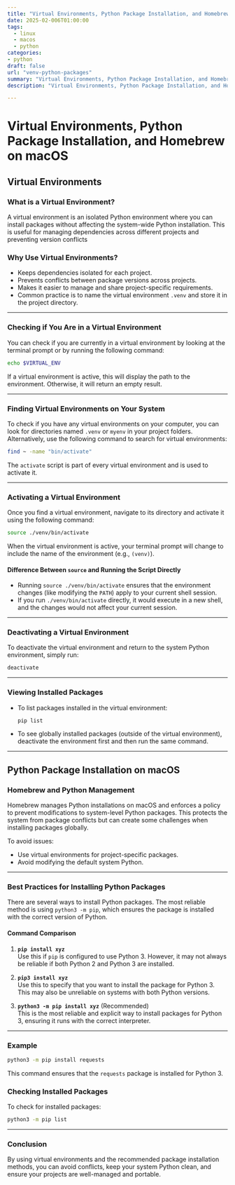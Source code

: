 ```yaml
---
title: "Virtual Environments, Python Package Installation, and Homebrew on macOS"
date: 2025-02-006T01:00:00
tags:
  - linux
  - macos
  - python
categories: 
- python
draft: false
url: "venv-python-packages"
summary: "Virtual Environments, Python Package Installation, and Homebrew on MacOS"
description: "Virtual Environments, Python Package Installation, and Homebrew on MacOS"

---
```


# **Virtual Environments, Python Package Installation, and Homebrew on macOS**

## **Virtual Environments**

### **What is a Virtual Environment?**
A virtual environment is an isolated Python environment where you can install packages without affecting the system-wide Python installation. This is useful for managing dependencies across different projects and preventing version conflicts
### **Why Use Virtual Environments?**
- Keeps dependencies isolated for each project.  
- Prevents conflicts between package versions across projects.  
- Makes it easier to manage and share project-specific requirements.  
- Common practice is to name the virtual environment `.venv` and store it in the project directory.

---

### **Checking if You Are in a Virtual Environment**
You can check if you are currently in a virtual environment by looking at the terminal prompt or by running the following command:
```bash
echo $VIRTUAL_ENV
```
If a virtual environment is active, this will display the path to the environment. Otherwise, it will return an empty result.

---

### **Finding Virtual Environments on Your System**
To check if you have any virtual environments on your computer, you can look for directories named `.venv` or `myenv` in your project folders.  
Alternatively, use the following command to search for virtual environments:
```bash
find ~ -name "bin/activate"
```
The `activate` script is part of every virtual environment and is used to activate it.

---

### **Activating a Virtual Environment**
Once you find a virtual environment, navigate to its directory and activate it using the following command:
```bash
source ./venv/bin/activate
```
When the virtual environment is active, your terminal prompt will change to include the name of the environment (e.g., `(venv)`).

#### **Difference Between `source` and Running the Script Directly**
- Running `source ./venv/bin/activate` ensures that the environment changes (like modifying the `PATH`) apply to your current shell session.  
- If you run `./venv/bin/activate` directly, it would execute in a new shell, and the changes would not affect your current session.

---

### **Deactivating a Virtual Environment**
To deactivate the virtual environment and return to the system Python environment, simply run:
```bash
deactivate
```

---

### **Viewing Installed Packages**
- To list packages installed in the virtual environment:
  ```bash
  pip list
  ```
- To see globally installed packages (outside of the virtual environment), deactivate the environment first and then run the same command.

---

## **Python Package Installation on macOS**

### **Homebrew and Python Management**
Homebrew manages Python installations on macOS and enforces a policy to prevent modifications to system-level Python packages. This protects the system from package conflicts but can create some challenges when installing packages globally.

To avoid issues:
- Use virtual environments for project-specific packages.
- Avoid modifying the default system Python.

---

### **Best Practices for Installing Python Packages**
There are several ways to install Python packages. The most reliable method is using `python3 -m pip`, which ensures the package is installed with the correct version of Python.

#### **Command Comparison**
1. **`pip install xyz`**  
   Use this if `pip` is configured to use Python 3. However, it may not always be reliable if both Python 2 and Python 3 are installed.

2. **`pip3 install xyz`**  
   Use this to specify that you want to install the package for Python 3. This may also be unreliable on systems with both Python versions.

3. **`python3 -m pip install xyz`** (Recommended)  
   This is the most reliable and explicit way to install packages for Python 3, ensuring it runs with the correct interpreter.

---

### **Example**
```bash
python3 -m pip install requests
```
This command ensures that the `requests` package is installed for Python 3.

### **Checking Installed Packages**
To check for installed packages:
```bash
python3 -m pip list
```

---

### **Conclusion**
By using virtual environments and the recommended package installation methods, you can avoid conflicts, keep your system Python clean, and ensure your projects are well-managed and portable.
